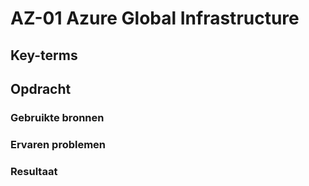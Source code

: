 # AZ-01 Azure Global Infrastructure


## Key-terms


## Opdracht
### Gebruikte bronnen


### Ervaren problemen


### Resultaat

